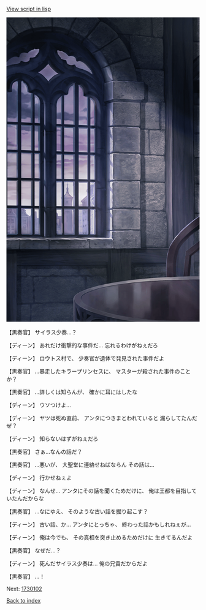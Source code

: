 [View script in lisp](../scripts/1730101.txt)

![church_room.png](../images/backgrounds/church_room.png)

【黒奏官】
サイラス少奏…？

【ディーン】
あれだけ衝撃的な事件だ…
忘れるわけがねぇだろ

【ディーン】
ロウトス村で、
少奏官が遺体で発見された事件だよ

【黒奏官】
…暴走したキラープリンセスに、
マスターが殺された事件のことか？

【黒奏官】
…詳しくは知らんが、
確かに耳にはしたな

【ディーン】
ウソつけよ…

【ディーン】
ヤツは死ぬ直前、
アンタにつきまとわれていると
漏らしてたんだぜ？

【ディーン】
知らないはずがねぇだろ

【黒奏官】
さぁ…なんの話だ？

【黒奏官】
…悪いが、
大聖堂に連絡せねばならん
その話は…

【ディーン】
行かせねぇよ

【ディーン】
なんせ…
アンタにその話を聞くためだけに、
俺は王都を目指していたんだからな

【黒奏官】
…なにゆえ、
そのような古い話を掘り起こす？

【ディーン】
古い話、か…
アンタにとっちゃ、
終わった話かもしれねぇが…

【ディーン】
俺は今でも、
その真相を突き止めるためだけに
生きてるんだよ

【黒奏官】
なぜだ…？

【ディーン】
死んだサイラス少奏は…
俺の兄貴だからだよ

【黒奏官】
…！


Next: [1730102](1730102.md)

[Back to index](index.md)
